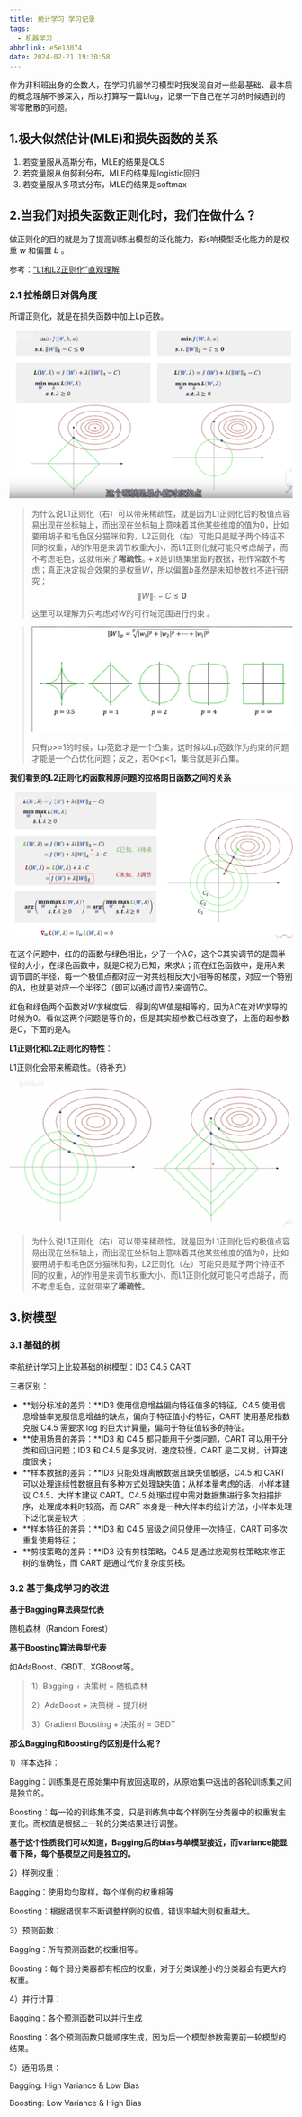 ```yaml
---
title: 统计学习 学习记录
tags:
  - 机器学习
abbrlink: e5e13074
date: 2024-02-21 19:30:58
---
```


作为非科班出身的金数人，在学习机器学习模型时我发现自对一些最基础、最本质的概念理解不够深入，所以打算写一篇blog，记录一下自己在学习的时候遇到的零零散散的问题。

## 1.极大似然估计(MLE)和损失函数的关系

1. 若变量服从高斯分布，MLE的结果是OLS
2. 若变量服从伯努利分布，MLE的结果是logistic回归
3. 若变量服从多项式分布，MLE的结果是softmax

## 2.当我们对损失函数正则化时，我们在做什么？

做正则化的目的就是为了提高训练出模型的泛化能力。影s响模型泛化能力的是权重 $w$ 和偏置 $b$ 。

参考：[“L1和L2正则化”直观理解](https://www.bilibili.com/video/BV1Z44y147xA/?spm_id_from=333.337.search-card.all.click&vd_source=44ba9a7b92cb9c058705d88870afca92)

### 2.1 拉格朗日对偶角度

所谓正则化，就是在损失函数中加上Lp范数。

![](./统计学习学习记录/image-20240221221538595.png)

   > 为什么说L1正则化（右）可以带来稀疏性，就是因为L1正则化后的极值点容易出现在坐标轴上，而出现在坐标轴上意味着其他某些维度的值为0，比如要用胡子和毛色区分猫咪和狗，L2正则化（左）可能只是赋予两个特征不同的权重，$\lambda$​的作用是来调节权重大小，而L1正则化就可能只考虑胡子，而不考虑毛色，这就带来了**稀疏性**。·+ 
$x$是训练集里面的数据，视作常数不考虑；真正决定拟合效果的是权重$W$，所以偏置$b$虽然是未知参数也不进行研究；
$$
\|W\|_1-C \leq \mathbf{0}
$$
这里可以理解为只考虑对$W$的可行域范围进行约束 。

> ![Lp范数的可视化](./统计学习学习记录/image-20240224212331595.png)
>
> 只有p>=1的时候，Lp范数才是一个凸集，这时候以Lp范数作为约束的问题才能是一个凸优化问题；反之，若0<p<1，集合就是非凸集。

 **我们看到的L2正则化的函数和原问题的拉格朗日函数之间的关系**

![](./统计学习学习记录/image-20240224213614031.png)

在这个问题中，红的的函数与绿色相比，少了一个$\lambda$$C$，这个C其实调节的是圆半径的大小，在绿色函数中，就是C视为已知，来求$\lambda$；而在红色函数中，是用$\lambda$来调节圆的半径，每一个极值点都对应一对共线相反大小相等的梯度，对应一个特别的$\lambda$，也就是对应一个半径C（即可以通过调节$\lambda$来调节$C$。

红色和绿色两个函数对$W$求梯度后，得到的W值是相等的，因为$\lambda$$C$在对$W$求导的时候为0。看似这两个问题是等价的，但是其实超参数已经改变了，上面的超参数是$C$，下面的是$\lambda$。

**L1正则化和L2正则化的特性**：

L1正则化会带来稀疏性。（待补充）

![](./统计学习学习记录/image-20240221223742439.png)

> 为什么说L1正则化（右）可以带来稀疏性，就是因为L1正则化后的极值点容易出现在坐标轴上，而出现在坐标轴上意味着其他某些维度的值为0，比如要用胡子和毛色区分猫咪和狗，L2正则化（左）可能只是赋予两个特征不同的权重，$\lambda$的作用是来调节权重大小，而L1正则化就可能只考虑胡子，而不考虑毛色，这就带来了**稀疏性**。

## 3.树模型

### 3.1 基础的树

李航统计学习上比较基础的树模型：ID3 C4.5 CART

三者区别：

- **划分标准的差异：**ID3 使用信息增益偏向特征值多的特征，C4.5 使用信息增益率克服信息增益的缺点，偏向于特征值小的特征，CART 使用基尼指数克服 C4.5 需要求 log 的巨大计算量，偏向于特征值较多的特征。
- **使用场景的差异：**ID3 和 C4.5 都只能用于分类问题，CART 可以用于分类和回归问题；ID3 和 C4.5 是多叉树，速度较慢，CART 是二叉树，计算速度很快；
- **样本数据的差异：**ID3 只能处理离散数据且缺失值敏感，C4.5 和 CART 可以处理连续性数据且有多种方式处理缺失值；从样本量考虑的话，小样本建议 C4.5、大样本建议 CART。C4.5 处理过程中需对数据集进行多次扫描排序，处理成本耗时较高，而 CART 本身是一种大样本的统计方法，小样本处理下泛化误差较大 ；
- **样本特征的差异：**ID3 和 C4.5 层级之间只使用一次特征，CART 可多次重复使用特征；
- **剪枝策略的差异：**ID3 没有剪枝策略，C4.5 是通过悲观剪枝策略来修正树的准确性，而 CART 是通过代价复杂度剪枝。

### 3.2 基于集成学习的改进

**基于Bagging算法典型代表**

随机森林（Random Forest）

**基于Boosting算法典型代表**

如AdaBoost、GBDT、XGBoost等。

> 1）Bagging + 决策树 = 随机森林
>
> 2）AdaBoost + 决策树 = 提升树
>
> 3）Gradient Boosting + 决策树 = GBDT

**那么Bagging和Boosting的区别是什么呢？**

1）样本选择：

Bagging：训练集是在原始集中有放回选取的，从原始集中选出的各轮训练集之间是独立的。

Boosting：每一轮的训练集不变，只是训练集中每个样例在分类器中的权重发生变化。而权值是根据上一轮的分类结果进行调整。

**基于这个性质我们可以知道，Bagging后的bias与单模型接近，而variance能显著下降，每个基模型之间是独立的。**

2）样例权重：

Bagging：使用均匀取样，每个样例的权重相等

Boosting：根据错误率不断调整样例的权值，错误率越大则权重越大。

3）预测函数：

Bagging：所有预测函数的权重相等。

Boosting：每个弱分类器都有相应的权重，对于分类误差小的分类器会有更大的权重。

4）并行计算：

Bagging：各个预测函数可以并行生成

Boosting：各个预测函数只能顺序生成，因为后一个模型参数需要前一轮模型的结果。

5）适用场景：

Bagging: High Variance & Low Bias 

Boosting: Low Variance & High Bias 
